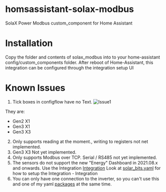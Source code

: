 # homsassistant-solax-modbus
SolaX Power Modbus custom_component for Home Assistant

# Installation
Copy the folder and contents of solax_modbus into to your home-assistant config/custom_components folder.
After reboot of Home-Assistant, this integration can be configured through the integration setup UI

# Known Issues

1. Tick boxes in configflow have no Text.
![Issue1](https://github.com/wills106/homsassistant-solax-modbus/blob/main/images/issue1.png)

They are:
- Gen2 X1
- Gen3 X1
- Gen3 X3
2. Only supports reading at the moment., writing to registers not net implemented.
3. Gen3 X3 Not yet implemented.
4. Only supports Modbus over TCP. Serial / RS485 not yet implemented.
5. The sensors do not support the new "Energy" Dashboard in 2021.08.x and onwards. Use the Integration [Integration](https://www.home-assistant.io/integrations/integration/) Look at [solar_bits.yaml](https://github.com/wills106/homeassistant-config/blob/master/packages/solar_bits.yaml) for how to setup the Integration - Integration
6. You can only have one connection to the inverter, so you can't use this and one of my yaml [packages](https://github.com/wills106/homeassistant-config/tree/master/packages) at the same time.
